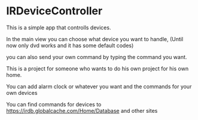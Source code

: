 # IRDeviceController

This is a simple app that controlls devices.

In the main view you can choose what device you want to handle, (Until now only dvd works and it has some default codes)

you can also send your own command by typing the command you want.

This is a project for someone who wants to do his own project for his own home.

You can add alarm clock or whatever you want and the commands for your own devices

You can find commands for devices to https://irdb.globalcache.com/Home/Database and other sites
